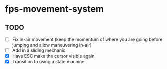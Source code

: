 # fps-movement-system

## TODO

- [ ] Fix in-air movement (keep the momentum of where you are going before
      jumping and allow maneuvering in-air)
- [ ] Add in a sliding mechanic
- [x] Have ESC make the cursor visible again
- [x] Transition to using a state machine
